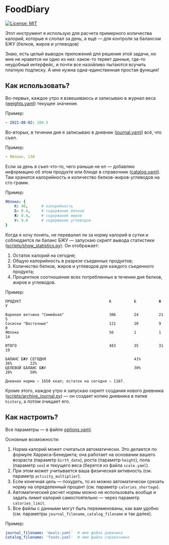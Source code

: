 # FoodDiary

[![License: MIT](https://img.shields.io/badge/License-MIT-yellow.svg)](https://opensource.org/licenses/MIT)

Этот инструмент я использую для расчета примерного количества калорий, которые я слопал за день, а ещё — для контроля за балансом БЖУ (белков, жиров и углеводов)

Знаю, есть целый выводок приложений для решения этой задачи, но мне не нравится ни одно из них: какое-то теряет данные, где-то неудобный интерфейс, и почти все назойливо пытаются всучить платную подписку. А мне нужна одна-единственная простая функция!

## Как использовать? 

Во-первых, каждое утро я взвешиваюсь и записываю в журнал веса ([weights.yaml](weights.yaml)) текущее значение.

Пример:

```yaml
- 2021-08-02: 104.5
```

Во-вторых, в течении дня я записываю в дневник ([journal.yaml](journal.yaml)) всё, что съел.

Пример:

```yaml
- Яблоко, 130
```

Если за день я съел что-то, чего раньше не ел — добавляю информацию об этом продукте или блюде в справочник ([catalog.yaml](catalog.yaml)). Там хранится калорийность и количество белков-жиров-углеводов на сто грамм.

Пример:

```yaml
Яблоко: {
    К: 40,      # калорийность
    Б: 0.4,     # содержание белков
    Ж: 0.4,     # содержание жиров
    У: 9.8      # содержание углеводов
}
```

Когда я хочу понять, не перевалил ли за норму калорий в сутки и соблюдается ли баланс БЖУ — запускаю скрипт вывода статистики ([scripts/show_statistics.py](scripts/show_statistics.py)). Он отображает:

1. Остаток калорий на сегодня;
2. Общую калорийность в разрезе съеденных продуктов;
3. Количество белков, жиров и углеводов для каждого съеденного продукта;
4. Процентное соотношение всех потребленных в течении дня белков, жиров и углеводов.

Пример:

```
ПРОДУКТ                                       К          Б          Ж          У         

Вареная ветчина "Семейная"                    306        24         21         5         
Сосиски "Восточные"                           121        10         9          0         
Яблоко                                        56         1          1          14        

ИТОГО                                         483        35         31         19        

БАЛАНС БЖУ СЕГОДНЯ                                       41%        36%        22%       
ЦЕЛЕВОЙ БАЛАНС БЖУ                                       30%        20%        50%       

Дневная норма — 1650 ккал; остаток на сегодня — 1167.
```

Кроме этого, каждое утро я запускаю скрипт создания нового дневника ([scripts/archive_journal.py](scripts/archive_journal.py)) — он создает копию дневника в папке `history`, а потом очищает его.

## Как настроить? 

Все параметры — в файле [options.yaml](options.yaml). 

Основные возможности:

1. Норма калорий может считаться автоматически. Это делается по формуле Харриса-Бенедикта; она работает на основании вашего возраста (параметр `birth_date`), роста (параметр `height`), пола (параметр `sex`) и текущего веса (берется из файла `scale.yaml`).
2. При этом может учитывается ваша физическая активность (см. параметр `activity_multiplier`).
3. Если конечная цель — похудеть, то из можно автоматически срезать норму на определенный процент (см. параметр `calories_shortage`).
4. Автоматический расчет нормы можно не использовать вообще и задать лимит калорий самостоятельно — через параметр `calories_limit`.
5. Все файлы с данными могут быть переименованы, как вам удобно (см. параметры `journal_filename`, `catalog_filename` и так далее).

Пример:

```yaml
journal_filename: 'meals.yaml'  # имя файла дневника
catalog_filename: 'foods.yaml'  # имя файла справочника
```